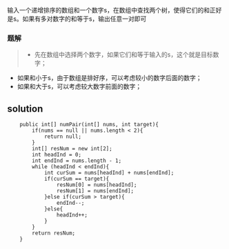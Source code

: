输入一个递增排序的数组和一个数字s，在数组中查找两个树，使得它们的和正好是s。如果有多对数字的和等于s，输出任意一对即可

### 题解

>+ 先在数组中选择两个数字，如果它们和等于输入的s，这个就是目标数字；
+ 如果和小于s，由于数组是排好序，可以考虑较小的数字后面的数字；
+ 如果和大于s，可以考虑较大数字前面的数字；

## solution

```
	public int[] numPair(int[] nums, int target){
        if(nums == null || nums.length < 2){
            return null;
        }
        int[] resNum = new int[2];
        int headInd = 0;
        int endInd = nums.length - 1;
        while (headInd < endInd){
            int curSum = nums[headInd] + nums[endInd];
            if(curSum == target){
                resNum[0] = nums[headInd];
                resNum[1] = nums[endInd];
            }else if(curSum > target){
                endInd--;
            }else{
                headInd++;
            }
        }
        return resNum;
    }
```

